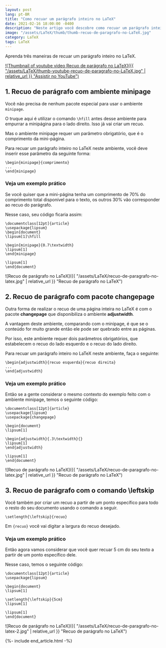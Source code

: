 ```yaml
---
layout: post
lang: pt-BR
title: "Como recuar um parágrafo inteiro no LaTeX"
date: 2021-02-16 18:00:00 -0400
description: "Neste artigo você descobre como recuar um parágrafo inteiro no LaTeX."
image: "/assets/LaTeX/thumb/thumb-recuo-de-paragrafo-no-LaTeX.jpg"
category: LaTeX
tags: LaTeX
---
```


Aprenda três maneiras de recuar um parágrafo inteiro no LaTeX.

<!-- Youtube Video -->
<a href="https://www.youtube.com/watch?v=SS5bQSSqtMI" target="_blank">
  ![Thumbnail of youtube video Recuo de parágrafo no LaTeX]({{ "/assets/LaTeX/thumb-youtube-recuo-de-paragrafo-no-LaTeX.jpg" | relative_url }} "Assistir no YouTube")
</a>

## 1. Recuo de parágrafo com ambiente minipage

Você não precisa de nenhum pacote especial para usar o ambiente `minipage`.

O truque aqui é utilizar o comando `\hfill` antes desse ambiente para empurrar a minipágina para o lado direito. Isso já vai criar um recuo.

Mas o ambiente minipage requer um parâmetro obrigatório, que é o comprimento da mini-página.

Para recuar um parágrafo inteiro no LaTeX neste ambiente, você deve inserir esse parâmetro da seguinte forma:

```TeX
\begin{minipage}{comprimento}
...
\end{minipage}
```

### Veja um exemplo prático

Se você quiser que a mini-página tenha um comprimento de 70% do comprimento total disponível para o texto, os outros 30% vão corresponder ao recuo do parágrafo.

Nesse caso, seu código ficaria assim:

```TeX
\documentclass[12pt]{article}
\usepackage{lipsum}
\begin{document}
\lipsum[1]\hfill

\begin{minipage}{0.7\textwidth}
\lipsum[1]
\end{minipage}

\lipsum[1]
\end{document}
```

![Recuo de parágrafo no LaTeX]({{ "/assets/LaTeX/recuo-de-paragrafo-no-latex.jpg" | relative_url }} "Recuo de parágrafo no LaTeX")

## 2. Recuo de parágrafo com pacote changepage

Outra forma de realizar o recuo de uma página inteira no LaTeX é com o pacote **changepage** que disponibiliza o ambiente **adjustwidth**.

A vantagem deste ambiente, comparando com o minipage, é que se o conteúdo for muito grande então ele pode ser quebrado entre as páginas.

Por isso, este ambiente requer dois parâmetros obrigatórios, que estabelecem o recuo do lado esquerdo e o recuo do lado direito.

Para recuar um parágrafo inteiro no LaTeX neste ambiente, faça o seguinte:

```TeX
\begin{adjustwidth}{recuo esquerda}{recuo direita}
...
\end{adjustwidth}
```

### Veja um exemplo prático

Então se a gente considerar o mesmo contexto do exemplo feito com o ambiente minipage, temos o seguinte código:

```TeX
\documentclass[12pt]{article}
\usepackage{lipsum}
\usepackage{changepage}

\begin{document}
\lipsum[1]

\begin{adjustwidth}{.3\textwidth}{}
\lipsum[1]
\end{adjustwidth}

\lipsum[1]
\end{document}
```

![Recuo de parágrafo no LaTeX]({{ "/assets/LaTeX/recuo-de-paragrafo-no-latex.jpg" | relative_url }} "Recuo de parágrafo no LaTeX")

## 3. Recuo de parágrafo com o comando \leftskip

Você também por criar um recuo a partir de um ponto específico para todo o resto do seu documento usando o comando a seguir.

```TeX
\setlength{\leftskip}{recuo}
```

Em `{recuo}` você vai digitar a largura do recuo desejado.

### Veja um exemplo prático

Então agora vamos considerar que você quer recuar 5 cm do seu texto a partir de um ponto específico dele.

Nesse caso, temos o seguinte código:

```TeX
\documentclass[12pt]{article}
\usepackage{lipsum}

\begin{document}
\lipsum[1]

\setlength{\leftskip}{5cm}
\lipsum[1]

\lipsum[1]
\end{document}
```

![Recuo de parágrafo no LaTeX]({{ "/assets/LaTeX/recuo-de-paragrafo-no-latex-2.jpg" | relative_url }} "Recuo de parágrafo no LaTeX")

{%- include end_article.html -%}
